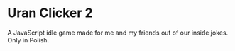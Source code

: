 # Uran Clicker 2
A JavaScript idle game made for me and my friends out of our inside jokes. Only in Polish.

